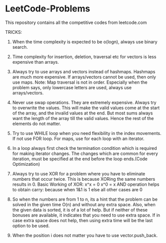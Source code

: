 # LeetCode-Problems
This repository contains all the competitive codes from leetcode.com


TRICKS:

1. When the time complexity is expected to be o(logn), always use binary search.

2. Time complexity for insertion, deletion, traversal etc for vectors is less
expensive than arrays. 

3. Always try to use arrays and vectors instead of hashmaps. Hashmaps are much 
more expensive. If arrays/vectors cannot be used, then only use maps.
Note: Map traversal is not in order. Especially when the problem says, only
lowercase letters are used, always use arrays/vectors.

4. Never use swap operations. They are extremely expensive. Always try to 
overwrite the values. This will make the valid values come at the start of the
array, and the invalid values at the end. But most sums always want the length
of the array till the valid values. Hence the rest of the elements do not
matter.

5. Try to use WHILE loop when you need flexibility in the index movements. If not
use FOR loop. For maps, use for each loop with an iterator.

6. In a loop always first check the termination condition which is required for making
iterator changes. The changes which are common for every iteration,
must be specified at the end before the loop ends.(Code Optimization)

7. Always try to use XOR for a problem where you have to eliminate numbers that 
occur twice. This is because XORing the same numbers results in 0. 
Basic Working of XOR:
x^x = 0
x^0 = x
AND operation helps to obtain carry: because when 1&1 is 1 else all other cases are 0

8. So when the numbers are from 1 to n, its a hint that the problem can be solved
in the given time O(n) and without any extra space. Also, when the given data is
sorted, it is of a lot of help. But if neither of these bonuses are available, it
indicates that you need to use extra space. If in case extra space does not help,
then using extra time will be the last option to be used.

9. When the position i does not matter you have to use vector.push_back. 

